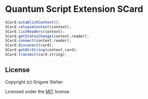 # Quantum Script Extension SCard

```javascript
SCard.establishContext();
SCard.releaseContext(context);
SCard.listReaders(context);
SCard.getStatusChange(context,reader);
SCard.connect(context,reader);
SCard.disconect(card);
SCard.getAtrString(context,card);
SCard.transmit(card,string);
```

## License

Copyright (c) Grigore Stefan

Licensed under the [MIT](LICENSE) license.
